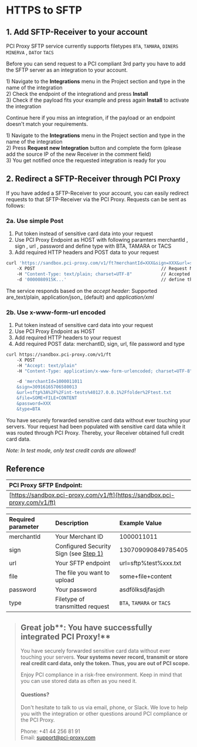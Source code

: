 # HTTPS  to SFTP

## 1. Add SFTP-Receiver to your account

PCI Proxy SFTP service currently supports filetypes `BTA`, `TAMARA`, `DINERS MINERVA` , `DAT`or `TACS`

Before you can send request to a PCI compliant 3rd party you have to add the SFTP server as an integration to your account. 

1\) Navigate to the **Integrations** menu in the Project section and type in the name of the integration  
2\) Check the endpoint of the integrationd and press **Install**  
3\) Check if the payload fits your example and press again **Install** to activate the integration

Continue here if you miss an integration, if the payload or an endpoint doesn't match your requirements.

1\) Navigate to the **Integrations** menu in the Project section and type in the name of the integration  
2\) Press **Request new Integration** button and complete the form \(please add the source IP of the new Receiver in the comment field\)  
3\) You get notified once the requested integration is ready for you

## 2. Redirect a SFTP-Receiver through PCI Proxy

If you have added a SFTP-Receiver to your account, you can easily redirect requests to that SFTP-Receiver via the PCI Proxy. Requests can be sent as follows:

### 2a. Use simple Post

1. Put token instead of sensitive card data into your request
2. Use PCI Proxy Endpoint as HOST with following paramters merchantId , sign , url , password and define type with BTA, TAMARA or TACS
3. Add required HTTP headers and POST data to your request

```bash
curl 'https://sandbox.pci-proxy.com/v1/ft?merchantId=XXX&sign=XXX&url=sftp://username@127.0.0.1/folder/test-filename.txt&password=XXX&type=BTA'
    -X POST                                                // Request Method POST
    -H "Content-Type: text/plain; charset=UTF-8"           // Accepted: 'text/plan'; 'application/json'; 'application/xml'
    -d '0000080915K...'                                    // define the content
```

The service responds based on the _accept header_: Supported are_text/plain, application/json_ \(default\) and _application/xml_

### 2b. Use x-www-form-url encoded

1. Put token instead of sensitive card data into your request
2. Use PCI Proxy Endpoint as HOST
3. Add required HTTP headers to your request
4. Add required POST data: merchantID, sign, url, file password and type

```bash
curl https://sandbox.pci-proxy.com/v1/ft                                                   // HOST: PCI Proxy Endpoint
    -X POST                                                                                // Request Method POST
    -H "Accept: text/plain"                                                                // NEW HEADER: Please choose text/plain
    -H "Content-Type: application/x-www-form-urlencoded; charset=UTF-8"                    // NEW HEADER: application/x-www-form-urlencoded; charset=UTF-8

    -d 'merchantId=1000011011                                                              // Merchant ID you received during Signup
    &sign=30916165706580013                                                                // Security Sign you created in Step 1 
    &url=sftp%3A%2F%2Fint-tests%40127.0.0.1%2Ffolder%2Ftest.txt                            // SFTP Endpoint
    &file=SOME+FILE+CONTENT                                                                // Your File
    &password=XXX                                                                          // Your password
    &type=BTA                                                                              // BTA, TAMARA or TACS' 
```

You have securely forwarded sensitive card data without ever touching your servers. Your request had been populated with sensitive card data while it was routed through PCI Proxy. Thereby, your Receiver obtained full credit card data.

_Note: In test mode, only test credit cards are allowed!_

## Reference

| **PCI Proxy SFTP Endpoint:** |
| :--- |
| [https://sandbox.pci-proxy.com/v1/ft](https://sandbox.pci-proxy.com/v1/ft) |

| Required parameter | Description | Example Value |
| :--- | :--- | :--- |
| merchantId | Your Merchant ID | 1000011011 |
| sign | Configured Security Sign \(see [Step 1\)](../../setup.md) | 130709090849785405 |
| url | Your SFTP endpoint | url=sftp%test%xxx.txt |
| file | The file you want to upload | some+file+content |
| password | Your password | asdfölksdjfasjdh |
| type | Filetype of transmitted request | `BTA`, `TAMARA` or `TACS` |

> ## Great job**: You have successfully integrated PCI Proxy!**
>
> You have securely forwarded sensitive card data without ever touching your servers. **Your systems never record, transmit or store real credit card data, only the token. Thus, you are out of PCI scope.**
>
> Enjoy PCI compliance in a risk-free environment. Keep in mind that you can use stored data as often as you need it.
>
> #### Questions?
>
> Don't hesitate to talk to us via email, phone, or Slack. We love to help you with the integration or other questions around PCI compliance or the PCI Proxy.
>
> Phone: +41 44 256 81 91  
> Email: [support@pci-proxy.com](mailto:support@pci-proxy.com)

